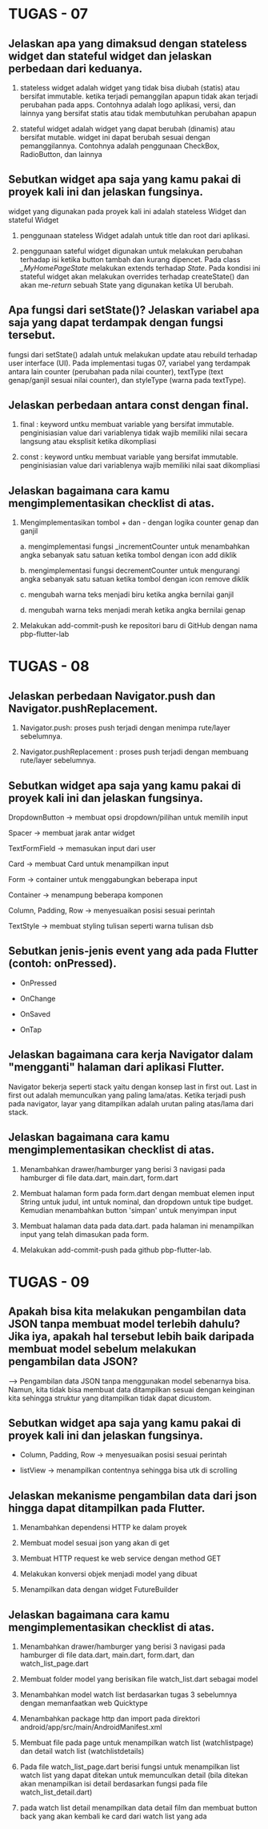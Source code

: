 # **TUGAS - 07**

## Jelaskan apa yang dimaksud dengan stateless widget dan stateful widget dan jelaskan perbedaan dari keduanya.
 
1. stateless widget adalah widget yang tidak bisa diubah (statis) atau bersifat immutable. ketika terjadi pemanggilan apapun tidak akan terjadi perubahan pada apps. Contohnya adalah logo aplikasi, versi, dan lainnya yang bersifat statis atau tidak membutuhkan perubahan apapun

2. stateful widget adalah widget yang dapat berubah (dinamis) atau bersifat mutable. widget ini dapat berubah sesuai dengan pemanggilannya. Contohnya adalah penggunaan CheckBox, RadioButton, dan lainnya

 
## Sebutkan widget apa saja yang kamu pakai di proyek kali ini dan jelaskan fungsinya.
 
 widget yang digunakan pada proyek kali ini adalah stateless Widget dan stateful Widget

 1. penggunaan stateless Widget adalah untuk title dan root dari aplikasi. 

2. penggunaan sateful widget digunakan untuk melakukan perubahan terhadap isi ketika button tambah dan kurang dipencet. Pada class *_MyHomePageState* melakukan extends terhadap *State<MyHomePage>*. Pada kondisi ini stateful widget akan melakukan overrides terhadap createState() dan akan me-*return* sebuah State yang digunakan ketika UI berubah.



 
## Apa fungsi dari setState()? Jelaskan variabel apa saja yang dapat terdampak dengan fungsi tersebut.

fungsi dari setState() adalah untuk melakukan update atau rebuild terhadap user interface (UI). Pada implementasi tugas 07, variabel yang terdampak antara lain counter (perubahan pada nilai counter), textType (text genap/ganjil sesuai nilai counter), dan styleType (warna pada textType).
 
## Jelaskan perbedaan antara const dengan final.

1. final : keyword untku membuat variable yang bersifat immutable. penginisiasian value dari variablenya tidak wajib memiliki nilai secara langsung atau eksplisit ketika dikompliasi

2. const : keyword untku membuat variable yang bersifat immutable. penginisiasian value dari variablenya wajib memiliki nilai saat  dikompliasi

 
 
## Jelaskan bagaimana cara kamu mengimplementasikan checklist di atas.

1. Mengimplementasikan tombol + dan - dengan logika counter genap dan ganjil

    a.  mengimplementasi fungsi _incrementCounter untuk menambahkan angka sebanyak satu satuan ketika tombol dengan icon add diklik
    
    b. mengimplementasi fungsi decrementCounter untuk mengurangi angka sebanyak satu satuan ketika tombol dengan icon remove diklik

    c. mengubah warna teks menjadi biru ketika angka bernilai ganjil 

    d. mengubah warna teks menjadi merah ketika angka bernilai genap 


2. Melakukan add-commit-push ke repositori baru di GitHub dengan nama pbp-flutter-lab



# **TUGAS - 08**

## Jelaskan perbedaan Navigator.push dan Navigator.pushReplacement.

1. Navigator.push: proses push terjadi dengan menimpa rute/layer sebelumnya. 

2. Navigator.pushReplacement : proses push terjadi dengan membuang rute/layer sebelumnya. 
 
## Sebutkan widget apa saja yang kamu pakai di proyek kali ini dan jelaskan fungsinya.

DropdownButton -> membuat opsi dropdown/pilihan untuk memilih input

Spacer ->  membuat jarak antar widget

TextFormField -> memasukan input dari user

Card -> membuat Card untuk menampilkan input
 
Form -> container untuk menggabungkan beberapa input  

Container -> menampung beberapa komponen

Column, Padding, Row -> menyesuaikan posisi sesuai perintah 

TextStyle -> membuat styling tulisan seperti warna tulisan dsb



## Sebutkan jenis-jenis event yang ada pada Flutter (contoh: onPressed).

- OnPressed

- OnChange

- OnSaved

- OnTap



## Jelaskan bagaimana cara kerja Navigator dalam "mengganti" halaman dari aplikasi Flutter.

Navigator bekerja seperti stack yaitu dengan konsep last in first out. Last in first out adalah memunculkan yang paling lama/atas. Ketika terjadi push pada navigator, layar yang ditampilkan adalah urutan paling atas/lama dari stack.



## Jelaskan bagaimana cara kamu mengimplementasikan checklist di atas.

1. Menambahkan drawer/hamburger yang berisi 3 navigasi pada hamburger  di file data.dart, main.dart, form.dart

2. Membuat halaman form pada form.dart dengan membuat elemen input String untuk judul, int untuk nominal, dan dropdown untuk tipe budget. Kemudian menambahkan button 'simpan' untuk menyimpan input

3. Membuat halaman data pada data.dart. pada halaman ini menampilkan input yang telah dimasukan pada form.

4. Melakukan add-commit-push pada github pbp-flutter-lab. 


# **TUGAS - 09**

## Apakah bisa kita melakukan pengambilan data JSON tanpa membuat model terlebih dahulu? Jika iya, apakah hal tersebut lebih baik daripada membuat model sebelum melakukan pengambilan data JSON?

--> Pengambilan data JSON tanpa menggunakan model sebenarnya bisa. Namun, kita tidak bisa membuat data ditampilkan sesuai dengan keinginan kita sehingga struktur yang ditampilkan tidak dapat dicustom.


## Sebutkan widget apa saja yang kamu pakai di proyek kali ini dan jelaskan fungsinya.

- Column, Padding, Row -> menyesuaikan posisi sesuai perintah 

- listView -> menampilkan contentnya sehingga bisa utk di scrolling


## Jelaskan mekanisme pengambilan data dari json hingga dapat ditampilkan pada Flutter.

1. Menambahkan dependensi HTTP ke dalam proyek 

2. Membuat model sesuai json yang akan di get

3. Membuat HTTP request ke web service dengan method GET

4. Melakukan konversi objek menjadi model yang dibuat 

5. Menampilkan data dengan widget FutureBuilder


## Jelaskan bagaimana cara kamu mengimplementasikan checklist di atas.
1. Menambahkan drawer/hamburger yang berisi 3 navigasi pada hamburger  di file data.dart, main.dart, form.dart, dan watch_list_page.dart

2. Membuat folder model yang berisikan file watch_list.dart sebagai model

3. Menambahkan model watch list berdasarkan tugas 3 sebelumnya dengan memanfaatkan web Quicktype

4. Menambahkan package http dan import <uses-permission android:name="android.permission.INTERNET" /> pada direktori android/app/src/main/AndroidManifest.xml

5. Membuat file pada page untuk menampilkan watch list (watchlistpage) dan detail watch list (watchlistdetails)

6. Pada file watch_list_page.dart berisi fungsi untuk menampilkan list watch list yang dapat ditekan untuk memunculkan detail (bila ditekan akan menampilkan isi detail berdasarkan fungsi pada file watch_list_detail.dart)

7. pada watch list detail menampilkan data detail film dan membuat button back yang akan kembali ke card dari watch list yang ada